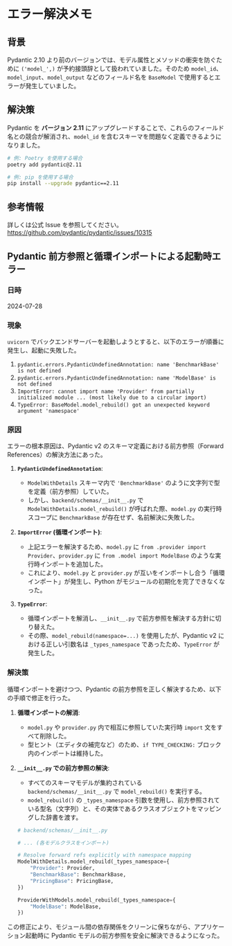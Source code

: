 # エラー解決メモ

## 背景
Pydantic 2.10 より前のバージョンでは、モデル属性とメソッドの衝突を防ぐために `('model_',)` が予約接頭辞として扱われていました。そのため `model_id`、`model_input`、`model_output` などのフィールド名を `BaseModel` で使用するとエラーが発生していました。

## 解決策
Pydantic を **バージョン 2.11** にアップグレードすることで、これらのフィールド名との競合が解消され、`model_id` を含むスキーマを問題なく定義できるようになりました。

```bash
# 例: Poetry を使用する場合
poetry add pydantic@2.11

# 例: pip を使用する場合
pip install --upgrade pydantic==2.11
```

## 参考情報
詳しくは公式 Issue を参照してください。
https://github.com/pydantic/pydantic/issues/10315 

## Pydantic 前方参照と循環インポートによる起動時エラー

### 日時

2024-07-28

### 現象

`uvicorn` でバックエンドサーバーを起動しようとすると、以下のエラーが順番に発生し、起動に失敗した。

1.  `pydantic.errors.PydanticUndefinedAnnotation: name 'BenchmarkBase' is not defined`
2.  `pydantic.errors.PydanticUndefinedAnnotation: name 'ModelBase' is not defined`
3.  `ImportError: cannot import name 'Provider' from partially initialized module ... (most likely due to a circular import)`
4.  `TypeError: BaseModel.model_rebuild() got an unexpected keyword argument 'namespace'`

### 原因

エラーの根本原因は、Pydantic v2 のスキーマ定義における前方参照（Forward References）の解決方法にあった。

1.  **`PydanticUndefinedAnnotation`**:
    *   `ModelWithDetails` スキーマ内で `'BenchmarkBase'` のように文字列で型を定義（前方参照）していた。
    *   しかし、`backend/schemas/__init__.py` で `ModelWithDetails.model_rebuild()` が呼ばれた際、`model.py` の実行時スコープに `BenchmarkBase` が存在せず、名前解決に失敗した。

2.  **`ImportError` (循環インポート)**:
    *   上記エラーを解決するため、`model.py` に `from .provider import Provider`、`provider.py` に `from .model import ModelBase` のような実行時インポートを追加した。
    *   これにより、`model.py` と `provider.py` が互いをインポートし合う「循環インポート」が発生し、Python がモジュールの初期化を完了できなくなった。

3.  **`TypeError`**:
    *   循環インポートを解消し、`__init__.py` で前方参照を解決する方針に切り替えた。
    *   その際、`model_rebuild(namespace=...)` を使用したが、Pydantic v2 における正しい引数名は `_types_namespace` であったため、`TypeError` が発生した。

### 解決策

循環インポートを避けつつ、Pydantic の前方参照を正しく解決するため、以下の手順で修正を行った。

1.  **循環インポートの解消**:
    *   `model.py` や `provider.py` 内で相互に参照していた実行時 `import` 文をすべて削除した。
    *   型ヒント（エディタの補完など）のため、`if TYPE_CHECKING:` ブロック内のインポートは維持した。

2.  **`__init__.py` での前方参照の解決**:
    *   すべてのスキーマモデルが集約されている `backend/schemas/__init__.py` で `model_rebuild()` を実行する。
    *   `model_rebuild()` の `_types_namespace` 引数を使用し、前方参照されている型名（文字列）と、その実体であるクラスオブジェクトをマッピングした辞書を渡す。

    ```python
    # backend/schemas/__init__.py

    # ... (各モデルクラスをインポート)

    # Resolve forward refs explicitly with namespace mapping
    ModelWithDetails.model_rebuild(_types_namespace={
        "Provider": Provider,
        "BenchmarkBase": BenchmarkBase,
        "PricingBase": PricingBase,
    })

    ProviderWithModels.model_rebuild(_types_namespace={
        "ModelBase": ModelBase,
    })
    ```

この修正により、モジュール間の依存関係をクリーンに保ちながら、アプリケーション起動時に Pydantic モデルの前方参照を安全に解決できるようになった。 